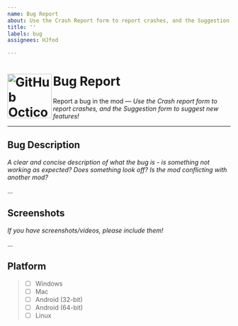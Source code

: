 ```yaml
---
name: Bug Report
about: Use the Crash Report form to report crashes, and the Suggestion form to suggest new features!
title: ''
labels: bug
assignees: HJfod

---
```


<h1>
  <picture>
    <source media="(prefers-color-scheme: dark)" srcset="https://github.com/HJfod/BetterEdit/assets/24266948/00ac7efc-08a3-4163-b88f-1eabd0307139">
    <source media="(prefers-color-scheme: light)" srcset="https://github.com/HJfod/BetterEdit/assets/24266948/ec09d442-592b-4b8b-9fd9-58e5ec1af5cb">
    <img alt="GitHub Octicons: Bug" width="100" align="left" src="https://github.com/HJfod/BetterEdit/assets/24266948/ec09d442-592b-4b8b-9fd9-58e5ec1af5cb" margin="0px">
  </picture>
  Bug Report
  <br />
</h1>
Report a bug in the mod &mdash; <i>Use the Crash report form to report crashes, and the Suggestion form to suggest new features!</i>
<hr />

## Bug Description
<i>A clear and concise description of what the bug is - is something not working as expected? Does something look off? Is the mod conflicting with another mod?</i>

… <!-- Replace this line with your own writing! -->

## Screenshots
<i>If you have screenshots/videos, please include them!</i>

… <!-- Replace this line with your own writing! -->

## Platform
<!-- Please select one option only! -->
> * [ ] Windows
> * [ ] Mac
> * [ ] Android (32-bit)
> * [ ] Android (64-bit)
> * [ ] Linux
